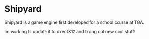 # Shipyard
 
Shipyard is a game engine first developed for a school course at TGA.

Im working to update it to directX12 and trying out new cool stuff!
